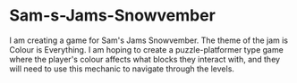 # Sam-s-Jams-Snowvember

I am creating a game for Sam's Jams Snowvember. The theme of the jam is Colour is Everything.
I am hoping to create a puzzle-platformer type game where the player's colour affects what blocks they interact with,
and they will need to use this mechanic to navigate through the levels.
